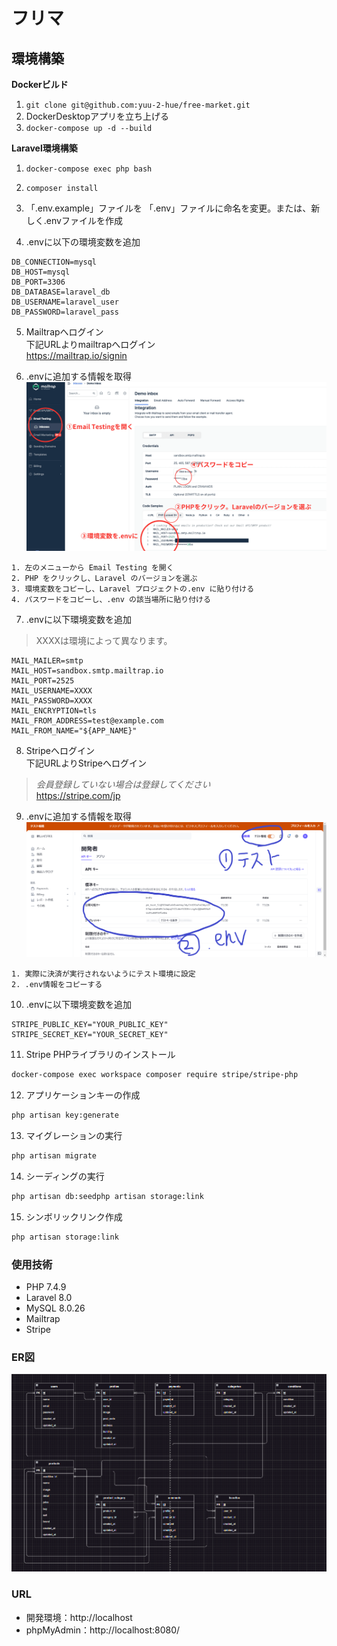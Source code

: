 # フリマ

## 環境構築
**Dockerビルド**
1. `git clone git@github.com:yuu-2-hue/free-market.git`
2. DockerDesktopアプリを立ち上げる
3. `docker-compose up -d --build`

**Laravel環境構築**
1. `docker-compose exec php bash`

2. `composer install`

3. 「.env.example」ファイルを 「.env」ファイルに命名を変更。または、新しく.envファイルを作成

4. .envに以下の環境変数を追加
``` text
DB_CONNECTION=mysql
DB_HOST=mysql
DB_PORT=3306
DB_DATABASE=laravel_db
DB_USERNAME=laravel_user
DB_PASSWORD=laravel_pass
```
5. Mailtrapへログイン  
下記URLよりmailtrapへログイン  
<https://mailtrap.io/signin>

6. .envに追加する情報を取得  
![alt](mailtrap.png)
``` text
1. 左のメニューから Email Testing を開く
2. PHP をクリックし、Laravel のバージョンを選ぶ
3. 環境変数をコピーし、Laravel プロジェクトの.env に貼り付ける
4. パスワードをコピーし、.env の該当場所に貼り付ける
```

7. .envに以下環境変数を追加
> XXXXは環境によって異なります。
``` text
MAIL_MAILER=smtp
MAIL_HOST=sandbox.smtp.mailtrap.io
MAIL_PORT=2525
MAIL_USERNAME=XXXX
MAIL_PASSWORD=XXXX
MAIL_ENCRYPTION=tls
MAIL_FROM_ADDRESS=test@example.com
MAIL_FROM_NAME="${APP_NAME}"
```

8. Stripeへログイン  
下記URLよりStripeへログイン  
> *会員登録していない場合は登録してください*  
<https://stripe.com/jp>

9. .envに追加する情報を取得
![alt](stripe.png)
``` text
1. 実際に決済が実行されないようにテスト環境に設定
2. .env情報をコピーする
```

10. .envに以下環境変数を追加
``` text
STRIPE_PUBLIC_KEY="YOUR_PUBLIC_KEY"
STRIPE_SECRET_KEY="YOUR_SECRET_KEY"
```

11. Stripe PHPライブラリのインストール
``` bash
docker-compose exec workspace composer require stripe/stripe-php
```

12. アプリケーションキーの作成
``` bash
php artisan key:generate
```

13. マイグレーションの実行
``` bash
php artisan migrate
```

14. シーディングの実行
``` bash
php artisan db:seedphp artisan storage:link
```
15. シンボリックリンク作成
``` bash
php artisan storage:link
```

### 使用技術
* PHP 7.4.9
* Laravel 8.0
* MySQL 8.0.26
* Mailtrap
* Stripe

### ER図
![alt](free-market_er.png)

### URL
* 開発環境：http://localhost
* phpMyAdmin：http://localhost:8080/
